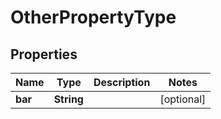 

# OtherPropertyType


## Properties

| Name | Type | Description | Notes |
|------------ | ------------- | ------------- | -------------|
|**bar** | **String** |  |  [optional] |



